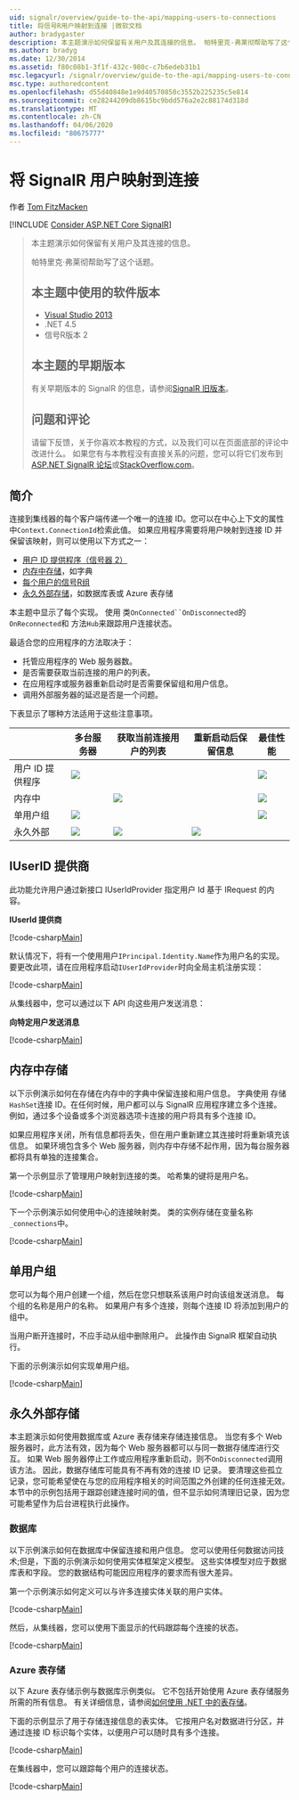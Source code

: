 ```yaml
---
uid: signalr/overview/guide-to-the-api/mapping-users-to-connections
title: 将信号R用户映射到连接 |微软文档
author: bradygaster
description: 本主题演示如何保留有关用户及其连接的信息。 帕特里克·弗莱彻帮助写了这个话题。 本主题中使用的软件版本...
ms.author: bradyg
ms.date: 12/30/2014
ms.assetid: f80c08b1-3f1f-432c-980c-c7b6edeb31b1
msc.legacyurl: /signalr/overview/guide-to-the-api/mapping-users-to-connections
msc.type: authoredcontent
ms.openlocfilehash: d55d40848e1e9d40570850c3552b225235c5e814
ms.sourcegitcommit: ce28244209db8615bc9bdd576a2e2c88174d318d
ms.translationtype: MT
ms.contentlocale: zh-CN
ms.lasthandoff: 04/06/2020
ms.locfileid: "80675777"
---
```

# <a name="mapping-signalr-users-to-connections"></a>将 SignalR 用户映射到连接

 作者 [Tom FitzMacken](https://github.com/tfitzmac)

[!INCLUDE [Consider ASP.NET Core SignalR](~/includes/signalr/signalr-version-disambiguation.md)]

> 本主题演示如何保留有关用户及其连接的信息。
>
> 帕特里克·弗莱彻帮助写了这个话题。
>
> ## <a name="software-versions-used-in-this-topic"></a>本主题中使用的软件版本
>
>
> - [Visual Studio 2013](https://my.visualstudio.com/Downloads?q=visual%20studio%202013)
> - .NET 4.5
> - 信号R版本 2
>
>
>
> ## <a name="previous-versions-of-this-topic"></a>本主题的早期版本
>
> 有关早期版本的 SignalR 的信息，请参阅[SignalR 旧版本](../older-versions/index.md)。
>
> ## <a name="questions-and-comments"></a>问题和评论
>
> 请留下反馈，关于你喜欢本教程的方式，以及我们可以在页面底部的评论中改进什么。 如果您有与本教程没有直接关系的问题，您可以将它们发布到[ASP.NET SignalR 论坛](https://forums.asp.net/1254.aspx/1?ASP+NET+SignalR)或[StackOverflow.com](http://stackoverflow.com/)。

## <a name="introduction"></a>简介

连接到集线器的每个客户端传递一个唯一的连接 ID。您可以在中心上下文的属性中`Context.ConnectionId`检索此值。 如果应用程序需要将用户映射到连接 ID 并保留该映射，则可以使用以下方式之一：

- [用户 ID 提供程序（信号器 2）](#IUserIdProvider)
- [内存中存储](#inmemory)，如字典
- [每个用户的信号R组](#groups)
- [永久外部存储](#database)，如数据库表或 Azure 表存储

本主题中显示了每个实现。 使用 类`OnConnected``OnDisconnected`的`OnReconnected`和 方法`Hub`来跟踪用户连接状态。

最适合您的应用程序的方法取决于：

- 托管应用程序的 Web 服务器数。
- 是否需要获取当前连接的用户的列表。
- 在应用程序或服务器重新启动时是否需要保留组和用户信息。
- 调用外部服务器的延迟是否是一个问题。

下表显示了哪种方法适用于这些注意事项。

|  | 多台服务器 | 获取当前连接用户的列表 | 重新启动后保留信息 | 最佳性能 |
| --- | --- | --- | --- | --- |
| 用户 ID 提供程序 | ![](mapping-users-to-connections/_static/image1.png) |  |  | ![](mapping-users-to-connections/_static/image2.png) |
| 内存中 |  | ![](mapping-users-to-connections/_static/image3.png) |  | ![](mapping-users-to-connections/_static/image4.png) |
| 单用户组 | ![](mapping-users-to-connections/_static/image5.png) |  |  | ![](mapping-users-to-connections/_static/image6.png) |
| 永久外部 | ![](mapping-users-to-connections/_static/image7.png) | ![](mapping-users-to-connections/_static/image8.png) | ![](mapping-users-to-connections/_static/image9.png) |  |

<a id="IUserIdProvider"></a>

## <a name="iuserid-provider"></a>IUserID 提供商

此功能允许用户通过新接口 IUserIdProvider 指定用户 Id 基于 IRequest 的内容。

**IUserId 提供商**

[!code-csharp[Main](mapping-users-to-connections/samples/sample1.cs)]

默认情况下，将有一个使用用户`IPrincipal.Identity.Name`作为用户名的实现。 要更改此项，请在应用程序启动`IUserIdProvider`时向全局主机注册实现：

[!code-csharp[Main](mapping-users-to-connections/samples/sample2.cs)]

从集线器中，您可以通过以下 API 向这些用户发送消息：

**向特定用户发送消息**

[!code-csharp[Main](mapping-users-to-connections/samples/sample3.cs?highlight=5)]

<a id="inmemory"></a>

## <a name="in-memory-storage"></a>内存中存储

以下示例演示如何在存储在内存中的字典中保留连接和用户信息。 字典使用 存储`HashSet`连接 ID。在任何时候，用户都可以与 SignalR 应用程序建立多个连接。 例如，通过多个设备或多个浏览器选项卡连接的用户将具有多个连接 ID。

如果应用程序关闭，所有信息都将丢失，但在用户重新建立其连接时将重新填充该信息。 如果环境包含多个 Web 服务器，则内存中存储不起作用，因为每台服务器都将具有单独的连接集合。

第一个示例显示了管理用户映射到连接的类。 哈希集的键将是用户名。

[!code-csharp[Main](mapping-users-to-connections/samples/sample4.cs)]

下一个示例演示如何使用中心的连接映射类。 类的实例存储在变量名称`_connections`中。

[!code-csharp[Main](mapping-users-to-connections/samples/sample5.cs)]

<a id="groups"></a>

## <a name="single-user-groups"></a>单用户组

您可以为每个用户创建一个组，然后在您只想联系该用户时向该组发送消息。 每个组的名称是用户的名称。 如果用户有多个连接，则每个连接 ID 将添加到用户的组中。

当用户断开连接时，不应手动从组中删除用户。 此操作由 SignalR 框架自动执行。

下面的示例演示如何实现单用户组。

[!code-csharp[Main](mapping-users-to-connections/samples/sample6.cs)]

<a id="database"></a>

## <a name="permanent-external-storage"></a>永久外部存储

本主题演示如何使用数据库或 Azure 表存储来存储连接信息。 当您有多个 Web 服务器时，此方法有效，因为每个 Web 服务器都可以与同一数据存储库进行交互。 如果 Web 服务器停止工作或应用程序重新启动，则不`OnDisconnected`调用该方法。 因此，数据存储库可能具有不再有效的连接 ID 记录。 要清理这些孤立记录，您可能希望使在与您的应用程序相关的时间范围之外创建的任何连接无效。 本节中的示例包括用于跟踪创建连接时间的值，但不显示如何清理旧记录，因为您可能希望作为后台进程执行此操作。

### <a name="database"></a>数据库

以下示例演示如何在数据库中保留连接和用户信息。 您可以使用任何数据访问技术;但是，下面的示例演示如何使用实体框架定义模型。 这些实体模型对应于数据库表和字段。 您的数据结构可能因应用程序的要求而有很大差异。

第一个示例演示如何定义可以与许多连接实体关联的用户实体。

[!code-csharp[Main](mapping-users-to-connections/samples/sample7.cs)]

然后，从集线器，您可以使用下面显示的代码跟踪每个连接的状态。

[!code-csharp[Main](mapping-users-to-connections/samples/sample8.cs)]

<a id="azure"></a>
### <a name="azure-table-storage"></a>Azure 表存储

以下 Azure 表存储示例与数据库示例类似。 它不包括开始使用 Azure 表存储服务所需的所有信息。 有关详细信息，请参阅[如何使用 .NET 中的表存储](https://azure.microsoft.com/documentation/articles/storage-dotnet-how-to-use-tables/)。

下面的示例显示了用于存储连接信息的表实体。 它按用户名对数据进行分区，并通过连接 ID 标识每个实体，以便用户可以随时具有多个连接。

[!code-csharp[Main](mapping-users-to-connections/samples/sample9.cs)]

在集线器中，您可以跟踪每个用户的连接状态。

[!code-csharp[Main](mapping-users-to-connections/samples/sample10.cs)]
